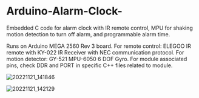 # Arduino-Alarm-Clock-
Embedded C code for alarm clock with IR remote control, MPU for shaking motion detection to turn off alarm, and programmable alarm time.

Runs on Arduino MEGA 2560 Rev 3 board.
For remote control: ELEGOO IR remote with KY-022 IR Receiver with NEC communication protocol.
For motion detector: GY-521 MPU-6050 6 DOF Gyro.
For module associated pins, check DDR and PORT in specific C++ files related to module.

![20221121_141846](https://user-images.githubusercontent.com/83039954/203445976-4ab954e6-d406-439e-85ae-2245252b5fcb.jpg)

![20221121_142129](https://user-images.githubusercontent.com/83039954/203445990-95a4b0d6-7f4e-4dcb-a47c-e13360ae4d34.jpg)
